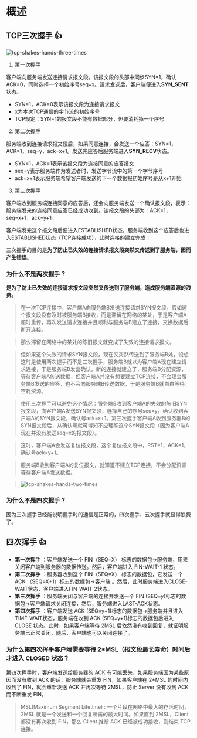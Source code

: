 # 概述

## TCP三次握手 :+1:

![tcp-shakes-hands-three-times](/img/network/tcp-shakes-hands-three-times.png)

1. 第一次握手

客户端向服务端发送连接请求报文段。该报文段的头部中同步SYN=1，确认ACK=0，同时选择一个初始序号seq=x。请求发送后，客户端便进入**SYN_SENT**状态。

- SYN=1，ACK=0表示该报文段为连接请求报文
- x为本次TCP通信的字节流的初始序号
- TCP规定：SYN=1的报文段不能有数据部分，但要消耗掉一个序号

2. 第二次握手

服务端收到连接请求报文段后，如果同意连接，会发送一个应答：SYN=1，ACK=1，seq=y，ack=x+1。发送完应答后服务端进入**SYN_RECV**状态。

- SYN=1，ACK=1表示该报文段为连接同意的应答报文
- seq=y表示服务端作为发送者时，发送字节流中的第一个字节序号
- ack=x+1表示服务端希望客户端发送的下一个数据报初始序号是从x+1开始

3. 第三次握手

客户端收到服务端连接同意的应答后，还会向服务端发送一个确认报文段，表示：服务端发来的连接同意应答已经成功收到。该报文段的头部为：ACK=1，seq=x+1，ack=y+1。

客户端发完这个报文段后便进入ESTABLISHED状态，服务端收到这个应答后也进入ESTABLISHED状态（TCP连接成功），此时连接的建立完成！

三次握手的目的是**为了防止已失效的连接请求报文段突然又传送到了服务端，因而产生错误**。

### 为什么不是两次握手？

**是为了防止已失效的连接请求报文段突然又传送到了服务端，造成服务端资源的浪费。**

> 在一次TCP连接中，客户端A向服务端B发送连接请求SYN报文段，假如这个报文段没有及时被服务端B接收，而是滞留在网络的某处，于是客户端A超时重传，再次发送请求连接并且顺利与服务端B建立了连接，交换数据后断开连接。

> 那么滞留在网络中的某处的陈旧报文就变成了失效的连接请求报文。

> 但如果这个失效的请求SYN报文段，现在又突然传送到了服务端B处，设想这时是使用两次握手而不是三次握手，服务端B就以为客户端A现在建立请求连接，于是服务端B发出确认，新的连接就建立了，服务端B分配资源，等待客户端A传送数据，但客户端A并没有想要建立TCP连接，不会理会服务端B发送的应答，也不会向服务端B传送数据，于是服务端B就白白等待，空耗资源。

> 使用三次握手可以避免这个情况：服务端B收到客户端A的失效的陈旧SYN报文段，向客户端A发送SYN报文段，选择自己的序号seq=y，确认收到客户端A的SYN报文段，确认号ack=x+1。第三次握手客户端A收到服务器B的SYN报文段后，从确认号就可得知不应理睬这个SYN报文段（因为客户端A现在并没有发送seq=x的报文段）。

> 这时，客户端A会发送复位报文段，这个复位报文段中，RST=1，ACK=1，确认号ack=y+1。

> 服务端B收到客户端A的复位报文，就知道不建立TCP连接，不会分配资源等待客户端A发送数据。

> ![tcp-shakes-hands-two-times](/img/network/tcp-shakes-hands-two-times.png)

### 为什么不是四次握手？

因为三次握手已经能说明握手时的通信是正常的，四次握手、五次握手就显得浪费了。

## 四次挥手 :+1:

- **第一次挥手** ：客户端发送一个 FIN（SEQ=X） 标志的数据包->服务端，用来关闭客户端到服务器的数据传送。然后，客户端进入 FIN-WAIT-1 状态。
- **第二次挥手** ：服务器收到这个 FIN（SEQ=X） 标志的数据包，它发送一个 ACK （SEQ=X+1）标志的数据包->客户端 。然后，此时服务端进入CLOSE-WAIT状态，客户端进入FIN-WAIT-2状态。
- **第三次挥手** ：服务端关闭与客户端的连接并发送一个 FIN (SEQ=y)标志的数据包->客户端请求关闭连接，然后，服务端进入LAST-ACK状态。
- **第四次挥手** ：客户端发送 ACK (SEQ=y+1)标志的数据包->服务端并且进入TIME-WAIT状态，服务端在收到 ACK (SEQ=y+1)标志的数据包后进入 CLOSE 状态。此时，如果客户端等待 2MSL 后依然没有收到回复，就证明服务端已正常关闭，随后，客户端也可以关闭连接了。

### 为什么第四次挥手客户端需要等待 2*MSL（报文段最长寿命）时间后才进入 CLOSED 状态？

第四次挥手时，客户端发送给服务器的 ACK 有可能丢失，如果服务端因为某些原因而没有收到 ACK 的话，服务端就会重发 FIN，如果客户端在 2*MSL 的时间内收到了 FIN，就会重新发送 ACK 并再次等待 2MSL，防止 Server 没有收到 ACK 而不断重发 FIN。

> MSL(Maximum Segment Lifetime) : 一个片段在网络中最大的存活时间，2MSL 就是一个发送和一个回复所需的最大时间。如果直到 2MSL，Client 都没有再次收到 FIN，那么 Client 推断 ACK 已经被成功接收，则结束 TCP 连接。


